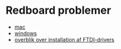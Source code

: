 # Redboard problemer

* [mac](https://learn.sparkfun.com/tutorials/how-to-install-ftdi-drivers/mac)
* [windows](https://learn.sparkfun.com/tutorials/how-to-install-ftdi-drivers/windows---quick-and-easy)
* [overblik over installation af FTDI-drivers](https://learn.sparkfun.com/tutorials/how-to-install-ftdi-drivers/introduction)
